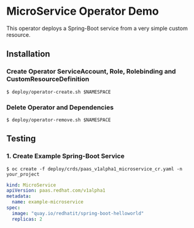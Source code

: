 # MicroService Operator Demo

This operator deploys a Spring-Boot service from a very simple custom resource.

## Installation

### Create Operator ServiceAccount, Role, Rolebinding and CustomResourceDefinition
```
$ deploy/operator-create.sh $NAMESPACE
```

### Delete Operator and Dependencies
```
$ deploy/operator-remove.sh $NAMESPACE
```


## Testing

### 1. Create Example Spring-Boot Service

```
$ oc create -f deploy/crds/paas_v1alpha1_microservice_cr.yaml -n your_project
```

```yaml
kind: MicroService
apiVersion: paas.redhat.com/v1alpha1
metadata:
  name: example-microservice
spec:
  image: "quay.io/redhatit/spring-boot-helloworld"
  replicas: 2
```

